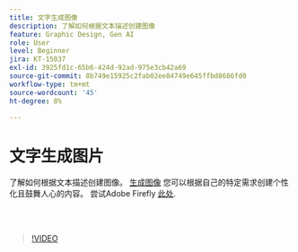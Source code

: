 ```yaml
---
title: 文字生成图像
description: 了解如何根据文本描述创建图像
feature: Graphic Design, Gen AI
role: User
level: Beginner
jira: KT-15037
exl-id: 3925fd1c-65b6-424d-92ad-975e3cb42a69
source-git-commit: 8b749e15925c2fab02ee84749e645ffbd8686fd0
workflow-type: tm+mt
source-wordcount: '45'
ht-degree: 8%

---
```


# 文字生成图片

了解如何根据文本描述创建图像。 [生成图像](https://www.adobe.com/products/firefly/features/text-to-image.html) 您可以根据自己的特定需求创建个性化且鼓舞人心的内容。 尝试Adobe Firefly [此处](https://firefly.adobe.com/).

<br> 

>[!VIDEO](https://video.tv.adobe.com/v/3427608?quality=12&learn=on&hidetitle=true)
